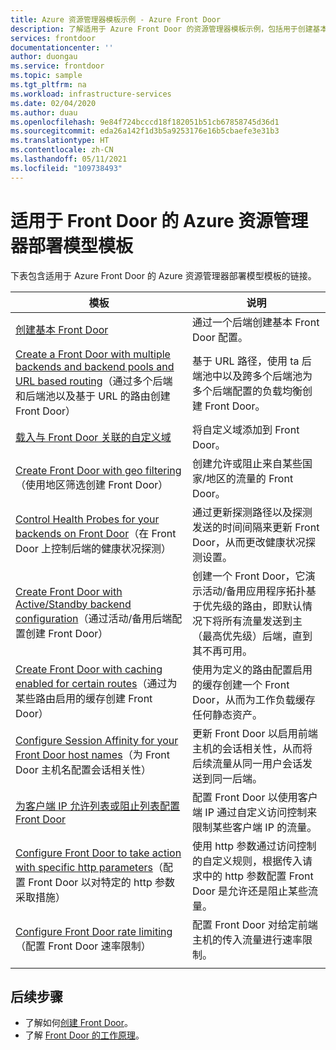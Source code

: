 ```yaml
---
title: Azure 资源管理器模板示例 - Azure Front Door
description: 了解适用于 Azure Front Door 的资源管理器模板示例，包括用于创建基本 Front Door 和配置 Front Door 速率限制的模板。
services: frontdoor
documentationcenter: ''
author: duongau
ms.service: frontdoor
ms.topic: sample
ms.tgt_pltfrm: na
ms.workload: infrastructure-services
ms.date: 02/04/2020
ms.author: duau
ms.openlocfilehash: 9e84f724bcccd18f182051b51cb67858745d36d1
ms.sourcegitcommit: eda26a142f1d3b5a9253176e16b5cbaefe3e31b3
ms.translationtype: HT
ms.contentlocale: zh-CN
ms.lasthandoff: 05/11/2021
ms.locfileid: "109738493"
---
```

# <a name="azure-resource-manager-deployment-model-templates-for-front-door"></a>适用于 Front Door 的 Azure 资源管理器部署模型模板

下表包含适用于 Azure Front Door 的 Azure 资源管理器部署模型模板的链接。

| 模板 | 说明 |
| ---| ---|
| [创建基本 Front Door](https://github.com/Azure/azure-quickstart-templates/tree/master/101-front-door-create-basic)| 通过一个后端创建基本 Front Door 配置。 |
| [Create a Front Door with multiple backends and backend pools and URL based routing](https://github.com/Azure/azure-quickstart-templates/tree/master/101-front-door-create-multiple-backends)（通过多个后端和后端池以及基于 URL 的路由创建 Front Door）| 基于 URL 路径，使用 ta 后端池中以及跨多个后端池为多个后端配置的负载均衡创建 Front Door。 |
| [载入与 Front Door 关联的自定义域](https://github.com/Azure/azure-quickstart-templates/tree/master/101-front-door-custom-domain)| 将自定义域添加到 Front Door。 |
| [Create Front Door with geo filtering](https://github.com/Azure/azure-quickstart-templates/tree/master/101-front-door-geo-filtering)（使用地区筛选创建 Front Door）| 创建允许或阻止来自某些国家/地区的流量的 Front Door。 |
| [Control Health Probes for your backends on Front Door](https://github.com/Azure/azure-quickstart-templates/tree/master/201-front-door-health-probes)（在 Front Door 上控制后端的健康状况探测）| 通过更新探测路径以及探测发送的时间间隔来更新 Front Door，从而更改健康状况探测设置。 |
| [Create Front Door with Active/Standby backend configuration](https://github.com/Azure/azure-quickstart-templates/tree/master/201-front-door-priority-lb)（通过活动/备用后端配置创建 Front Door）| 创建一个 Front Door，它演示活动/备用应用程序拓扑基于优先级的路由，即默认情况下将所有流量发送到主（最高优先级）后端，直到其不再可用。 |
| [Create Front Door with caching enabled for certain routes](https://github.com/Azure/azure-quickstart-templates/tree/master/201-front-door-create-caching)（通过为某些路由启用的缓存创建 Front Door）| 使用为定义的路由配置启用的缓存创建一个 Front Door，从而为工作负载缓存任何静态资产。 |
| [Configure Session Affinity for your Front Door host names](https://github.com/Azure/azure-quickstart-templates/tree/master/201-front-door-session-affinity)（为 Front Door 主机名配置会话相关性） | 更新 Front Door 以启用前端主机的会话相关性，从而将后续流量从同一用户会话发送到同一后端。 |
| [为客户端 IP 允许列表或阻止列表配置 Front Door](https://github.com/Azure/azure-quickstart-templates/tree/master/quickstarts/microsoft.network/front-door-waf-clientip)| 配置 Front Door 以使用客户端 IP 通过自定义访问控制来限制某些客户端 IP 的流量。 |
| [Configure Front Door to take action with specific http parameters](https://github.com/Azure/azure-quickstart-templates/tree/master/quickstarts/microsoft.network/front-door-waf-http-params)（配置 Front Door 以对特定的 http 参数采取措施）| 使用 http 参数通过访问控制的自定义规则，根据传入请求中的 http 参数配置 Front Door 是允许还是阻止某些流量。 |
| [Configure Front Door rate limiting](https://github.com/Azure/azure-quickstart-templates/tree/master/quickstarts/microsoft.network/front-door-rate-limiting)（配置 Front Door 速率限制）| 配置 Front Door 对给定前端主机的传入流量进行速率限制。 |
| | |

## <a name="next-steps"></a>后续步骤

- 了解如何[创建 Front Door](quickstart-create-front-door.md)。
- 了解 [Front Door 的工作原理](front-door-routing-architecture.md)。
